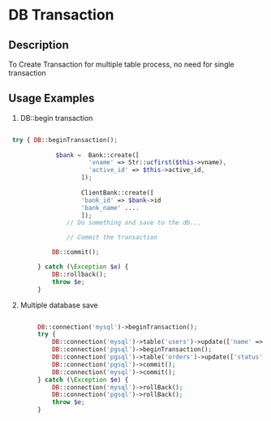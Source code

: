 # DB Transaction

## Description
To Create Transaction for multiple table process, no need for single transaction

## Usage Examples
1. DB::begin transaction
```php

 try { DB::beginTransaction();
       
             $bank =  Bank::create([
                      'vname' => Str::ucfirst($this->vname),
                      'active_id' => $this->active_id,
                    ]);
                    
                    ClientBank::create([
                    'bank_id' => $bank->id
                    'bank_name' ....
                    ]);
                // Do something and save to the db...

                // Commit the transaction

            DB::commit();

        } catch (\Exception $e) {
            DB::rollback();
            throw $e;
        }

```

2. Multiple database save

```php

        DB::connection('mysql')->beginTransaction();
        try {
            DB::connection('mysql')->table('users')->update(['name' => 'John']);
            DB::connection('pgsql')->beginTransaction();
            DB::connection('pgsql')->table('orders')->update(['status' => 'shipped']);
            DB::connection('pgsql')->commit();
            DB::connection('mysql')->commit();
        } catch (\Exception $e) {
            DB::connection('mysql')->rollBack();
            DB::connection('pgsql')->rollBack();
            throw $e;
        }

```
